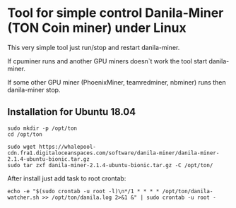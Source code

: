 # Tool for simple control Danila-Miner (TON Coin miner) under Linux

This very simple tool just run/stop and restart danila-miner.

If cpuminer runs and another GPU miners doesn`t work the tool start danila-miner.

If some other GPU miner (PhoenixMiner, teamredminer, nbminer) runs then danila-miner stop.

## Installation for Ubuntu 18.04

```
sudo mkdir -p /opt/ton
cd /opt/ton

sudo wget https://whalepool-cdn.fra1.digitaloceanspaces.com/software/danila-miner/danila-miner-2.1.4-ubuntu-bionic.tar.gz
sudo tar zxf danila-miner-2.1.4-ubuntu-bionic.tar.gz -C /opt/ton/
```

After install just add task to root crontab:

```
echo -e "$(sudo crontab -u root -l)\n*/1 * * * * /opt/ton/danila-watcher.sh >> /opt/ton/danila.log 2>&1 &" | sudo crontab -u root -
```
